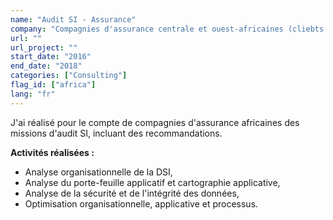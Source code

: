 ```yaml
---
name: "Audit SI - Assurance"
company: "Compagnies d'assurance centrale et ouest-africaines (cliebts FINACTU)"
url: ""
url_project: ""
start_date: "2016"
end_date: "2018"
categories: ["Consulting"]
flag_id: ["africa"]
lang: "fr"
---
```


J'ai réalisé pour le compte de compagnies d'assurance africaines des missions d'audit SI, incluant des recommandations.


__**Activités réalisées :**__
* Analyse organisationnelle de la DSI,
* Analyse du porte-feuille applicatif et cartographie applicative,
* Analyse de la sécurité et de l'intégrité des données,
* Optimisation organisationnelle, applicative et processus.



